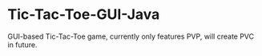 # Tic-Tac-Toe-GUI-Java
GUI-based Tic-Tac-Toe game, currently only features PVP, will create PVC in future.
